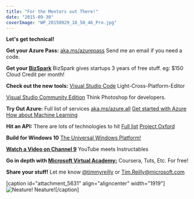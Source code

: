 ```yaml
---
title: "For the Mentors out There!"
date: "2015-09-30"
coverImage: "WP_20150929_18_50_46_Pro.jpg"
---
```


**Let's get technical!**

**Get your Azure Pass:** [aka.ms/azurepass](http://www.microsoftazurepass.com/) Send me an email if you need a code.

**Get your [BizSpark](http://www.microsoft.com/bizspark)** BizSpark gives startups 3 years of free stuff. eg: $150 Cloud Credit per month!

**Check out the new tools:** [Visual Studio Code](https://code.visualstudio.com/) Light-Cross-Platform-Editor

[Visual Studio Community Edition](https://www.visualstudio.com/en-us/products/visual-studio-community-vs.aspx) Think Photoshop for developers.

**Try Out Azure:** Full list of services [aka.ms/azure.all](https://azure.microsoft.com/en-us/services/) [Get started with Azure](https://azure.microsoft.com/en-us/get-started/) [How about Machine Learning](https://azure.microsoft.com/en-us/documentation/services/machine-learning/)

**Hit an API:** There are lots of technologies to hit [Full list](https://msdn.microsoft.com/en-us/library/) [Project Oxford](https://www.projectoxford.ai/)

**Build for Windows 10** [The Universal Windows Platform!](https://msdn.microsoft.com/en-us/library/windows/apps/dn894631.aspx)

**[Watch a Video on Channel 9](https://channel9.msdn.com/)** YouTube meets Instructables

**Go in depth with [Microsoft Virtual Academy:](http://www.microsoftvirtualacademy.com/)** Coursera, Tuts, Etc. For free!

**Share your stuff!** Let me know [@timmyreilly](https://twitter.com/timmyreilly) or Tim.Reilly@microsoft.com

\[caption id="attachment\_5631" align="aligncenter" width="1919"\]![Neature!](images/WP_20150808_14_19_57_Pro.jpg) Neature!\[/caption\]

